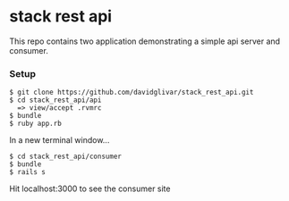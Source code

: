 stack rest api
==============

This repo contains two application demonstrating a simple api server and consumer.

### Setup

    $ git clone https://github.com/davidglivar/stack_rest_api.git
    $ cd stack_rest_api/api
      => view/accept .rvmrc
    $ bundle
    $ ruby app.rb

In a new terminal window...

    $ cd stack_rest_api/consumer
    $ bundle
    $ rails s

Hit localhost:3000 to see the consumer site
